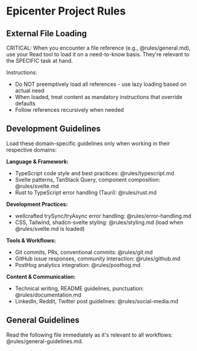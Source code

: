 # Epicenter Project Rules

## External File Loading

CRITICAL: When you encounter a file reference (e.g., @rules/general.md), use your Read tool to load it on a need-to-know basis. They're relevant to the SPECIFIC task at hand.

Instructions:

- Do NOT preemptively load all references - use lazy loading based on actual need
- When loaded, treat content as mandatory instructions that override defaults
- Follow references recursively when needed

## Development Guidelines

Load these domain-specific guidelines only when working in their respective domains:

**Language & Framework:**

- TypeScript code style and best practices: @rules/typescript.md
- Svelte patterns, TanStack Query, component composition: @rules/svelte.md
- Rust to TypeScript error handling (Tauri): @rules/rust.md

**Development Practices:**

- wellcrafted trySync/tryAsync error handling: @rules/error-handling.md
- CSS, Tailwind, shadcn-svelte styling: @rules/styling.md (load when @rules/svelte.md is loaded)

**Tools & Workflows:**

- Git commits, PRs, conventional commits: @rules/git.md
- GitHub issue responses, community interaction: @rules/github.md
- PostHog analytics integration: @rules/posthog.md

**Content & Communication:**

- Technical writing, README guidelines, punctuation: @rules/documentation.md
- LinkedIn, Reddit, Twitter post guidelines: @rules/social-media.md

## General Guidelines

Read the following file immediately as it's relevant to all workflows: @rules/general-guidelines.md.
